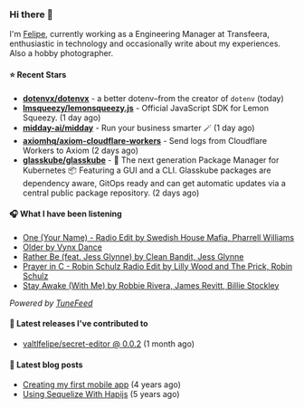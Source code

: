 ### Hi there 👋

I'm [Felipe](https://felipevm.com), currently working as a Engineering Manager at Transfeera, enthusiastic in technology and occasionally write about my experiences. Also a hobby photographer.

#### ⭐ Recent Stars
- **[dotenvx/dotenvx](https://github.com/dotenvx/dotenvx)** - a better dotenv–from the creator of `dotenv` (today)
- **[lmsqueezy/lemonsqueezy.js](https://github.com/lmsqueezy/lemonsqueezy.js)** - Official JavaScript SDK for Lemon Squeezy. (1 day ago)
- **[midday-ai/midday](https://github.com/midday-ai/midday)** - Run your business smarter 🪄 (1 day ago)
- **[axiomhq/axiom-cloudflare-workers](https://github.com/axiomhq/axiom-cloudflare-workers)** - Send logs from Cloudflare Workers to Axiom (2 days ago)
- **[glasskube/glasskube](https://github.com/glasskube/glasskube)** - 🧊 The next generation Package Manager for Kubernetes 📦 Featuring a GUI and a CLI. Glasskube packages are dependency aware, GitOps ready and can get automatic updates via a central public package repository. (2 days ago)

#### 🎧 What I have been listening
- [One (Your Name) - Radio Edit by Swedish House Mafia, Pharrell Williams](https://open.spotify.com/track/1qZMPmpD1jDcOA7gZ6TCde)
- [Older by Vynx Dance](https://open.spotify.com/track/5EIHs74enP0gTJ7yk0TY3L)
- [Rather Be (feat. Jess Glynne) by Clean Bandit, Jess Glynne](https://open.spotify.com/track/3s4U7OHV7gnj42VV72eSZ6)
- [Prayer in C - Robin Schulz Radio Edit by Lilly Wood and The Prick, Robin Schulz](https://open.spotify.com/track/5fnA9mkIfScSqHIpeDyvck)
- [Stay Awake (With Me) by Robbie Rivera, James Revitt, Billie Stockley](https://open.spotify.com/track/1JhbrOiRfgpsXmGpACfpPu)

_Powered by [TuneFeed](https://tunefeed.app?ref=valtlfelipe-gh-profile)_ 

#### 🚀 Latest releases I've contributed to


- [valtlfelipe/secret-editor @ 0.0.2](https://github.com/valtlfelipe/secret-editor/releases/tag/0.0.2) (1 month ago)

#### 📄 Latest blog posts
- [Creating my first mobile app](https://felipevm.com/posts/creating-my-first-mobile-app/) (4 years ago)
- [Using Sequelize With Hapijs](https://felipevm.com/posts/using-sequelize-with-hapijs/) (5 years ago)

